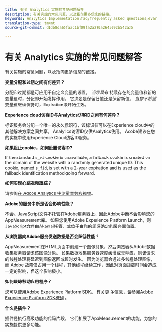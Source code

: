 ```yaml
---
title: 有关 Analytics 实施的常见问题解答
description: 有关实施的常见问题，以及指向更多信息的链接。
keywords: Analytics Implementation;faq;frequently asked questions;evar expiration;custom event visibility;timestamp;visitor id grace period;visitor id;Experience Cloud visitor id;analytics visitor id;dtm;heartbeat;cookies;tracking server;performance;javascript;data collection;s_code version;s_code debug;track link types;track video;track mobile app;first party cookie;ssl certificate;certification expiration;certificate expiration;plugins;data insertion api;500 error;500;Manage user;manage group;users;groups
translation-type: tm+mt
source-git-commit: d1db8da65faac1bf09fa2a290a2645092b542a35

---
```



# 有关 Analytics 实施的常见问题解答

有关实施的常见问题，以及指向更多信息的链接。

**变量分配和过期之间有何差异？**

分配和过期都是可应用于自定义变量的设置。 *当您具有* 持续存在的变量值和新的变量值时，分配即开始发挥作用。 它决定是保留旧值还是保留新值。 *当您不希望* 变量值继续保持时，Expiration即开始生效。

**Experience cloud访客ID与Analytics访客ID之间有何差异？**

标识服务会分配一个唯一的永久标识符，该标识符可以在Experience cloud中的其他解决方案之间共享。 Analytics访客ID仅供Analytics使用。 Adobe建议在您的实施中使用Experience Cloud访客ID服务。

**如果阻止cookie，如何设置访客ID?**

If the standard `s_vi` cookie is unavailable, a fallback cookie is created on the domain of the website with a randomly generated unique ID. This cookie, named `s_fid`, is set with a 2-year expiration and is used as the fallback identification method going forward.

**如何实现心跳视频跟踪？**

请参阅[在 Adobe Analytics 中测量音频和视频](https://docs.adobe.com/content/help/en/media-analytics/using/media-overview.html)。

**Adobe的服务中断是否会影响性能？**

不会。JavaScript文件不托管在Adobe服务器上，因此Adobe中断不会影响您的AppMeasurement库。 如果您使用Adobe Experience Platform Launch，则JavaScript文件由Akamai托管，或位于由您的组织确定的服务器位置。

**从浏览器向Adobe服务发送数据是否会降低性能？**

AppMeasurement在HTML页面中创建一个图像对象，然后浏览器从Adobe数据收集服务器请求该图像对象。 如果数据收集服务器速度缓慢或无响应，则该请求的线程处理将延迟到图像返回或超时发生。 因为浏览器会通过多线程处理图像，而 Adobe 故障仅占用一个线程，其他线程继续工作，因此对页面加载时间会造成一定的影响，但这个影响极小。

**如何跟踪移动应用程序？**

您可以使用Adobe Experience Platform SDK。 有关更 [多信息，请参阅Adobe Experience Platform SDK概述](https://aep-sdks.gitbook.io/docs/) 。

**什么是插件？**

插件是执行高级功能的代码片段。 它们扩展了AppMeasurement的功能，为您的实施提供更多功能。
